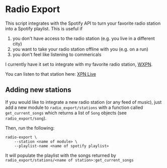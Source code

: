 # Radio Export

This script integrates with the Spotify API to turn your favorite
radio station into a Spotify playlist. This is useful if

1. you don't have access to the radio station (e.g. you live in a different city)
2. you want to take your radio station offline with you (e.g. on a run)
3. you don't feel like listening to commericals

I currently have it set to integrate with my favorite radio station, [WXPN](http://www.xpn.org/).

You can listen to that station here: [XPN Live](https://open.spotify.com/user/12758562/playlist/1PojFHqjnLoHWrBBQNoNYO)

## Adding new stations

If you would like to integrate a new radio station (or any feed of music), just add a new module to `radio_export/stations` with a function called `get_current_songs` which
returns a list of `Song` objects (see `radio_export/song`).

Then, run the following:

    radio-export \
        --station <name of module> \
        --playlist-name <name of spotify playlist>

It will populate the playlist with the songs returned by `radio_export/stations/<name of station>:get_current_songs`
